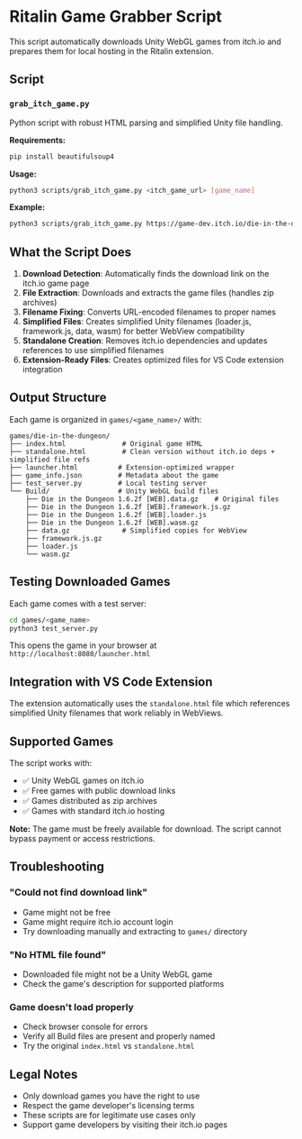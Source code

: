 # Ritalin Game Grabber Script

This script automatically downloads Unity WebGL games from itch.io and prepares them for local hosting in the Ritalin extension.

## Script

### `grab_itch_game.py`
Python script with robust HTML parsing and simplified Unity file handling.

**Requirements:**
```bash
pip install beautifulsoup4
```

**Usage:**
```bash
python3 scripts/grab_itch_game.py <itch_game_url> [game_name]
```

**Example:**
```bash
python3 scripts/grab_itch_game.py https://game-dev.itch.io/die-in-the-dungeon die-in-the-dungeon
```

## What the Script Does

1. **Download Detection**: Automatically finds the download link on the itch.io game page
2. **File Extraction**: Downloads and extracts the game files (handles zip archives)
3. **Filename Fixing**: Converts URL-encoded filenames to proper names
4. **Simplified Files**: Creates simplified Unity filenames (loader.js, framework.js, data, wasm) for better WebView compatibility
5. **Standalone Creation**: Removes itch.io dependencies and updates references to use simplified filenames
6. **Extension-Ready Files**: Creates optimized files for VS Code extension integration

## Output Structure

Each game is organized in `games/<game_name>/` with:

```
games/die-in-the-dungeon/
├── index.html              # Original game HTML
├── standalone.html         # Clean version without itch.io deps + simplified file refs
├── launcher.html          # Extension-optimized wrapper
├── game_info.json         # Metadata about the game
├── test_server.py         # Local testing server
└── Build/                 # Unity WebGL build files
    ├── Die in the Dungeon 1.6.2f [WEB].data.gz    # Original files
    ├── Die in the Dungeon 1.6.2f [WEB].framework.js.gz
    ├── Die in the Dungeon 1.6.2f [WEB].loader.js
    ├── Die in the Dungeon 1.6.2f [WEB].wasm.gz
    ├── data.gz             # Simplified copies for WebView
    ├── framework.js.gz
    ├── loader.js
    └── wasm.gz
```

## Testing Downloaded Games

Each game comes with a test server:

```bash
cd games/<game_name>
python3 test_server.py
```

This opens the game in your browser at `http://localhost:8080/launcher.html`

## Integration with VS Code Extension

The extension automatically uses the `standalone.html` file which references simplified Unity filenames that work reliably in WebViews.

## Supported Games

The script works with:
- ✅ Unity WebGL games on itch.io
- ✅ Free games with public download links
- ✅ Games distributed as zip archives
- ✅ Games with standard itch.io hosting

**Note:** The game must be freely available for download. The script cannot bypass payment or access restrictions.

## Troubleshooting

### "Could not find download link"
- Game might not be free
- Game might require itch.io account login
- Try downloading manually and extracting to `games/` directory

### "No HTML file found"
- Downloaded file might not be a Unity WebGL game
- Check the game's description for supported platforms

### Game doesn't load properly
- Check browser console for errors
- Verify all Build files are present and properly named
- Try the original `index.html` vs `standalone.html`

## Legal Notes

- Only download games you have the right to use
- Respect the game developer's licensing terms
- These scripts are for legitimate use cases only
- Support game developers by visiting their itch.io pages 